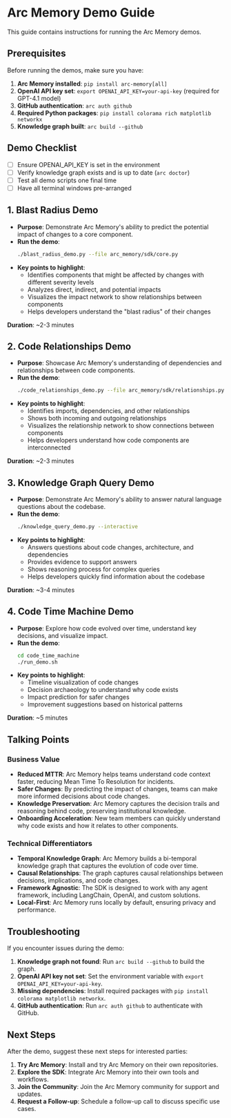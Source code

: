 # Arc Memory Demo Guide

This guide contains instructions for running the Arc Memory demos.

## Prerequisites

Before running the demos, make sure you have:

1. **Arc Memory installed**: `pip install arc-memory[all]`
2. **OpenAI API key set**: `export OPENAI_API_KEY=your-api-key` (required for GPT-4.1 model)
3. **GitHub authentication**: `arc auth github`
4. **Required Python packages**: `pip install colorama rich matplotlib networkx`
5. **Knowledge graph built**: `arc build --github`

## Demo Checklist

- [ ] Ensure OPENAI_API_KEY is set in the environment
- [ ] Verify knowledge graph exists and is up to date (`arc doctor`)
- [ ] Test all demo scripts one final time
- [ ] Have all terminal windows pre-arranged

## 1. Blast Radius Demo

- **Purpose**: Demonstrate Arc Memory's ability to predict the potential impact of changes to a core component.
- **Run the demo**:
  ```bash
  ./blast_radius_demo.py --file arc_memory/sdk/core.py
  ```
- **Key points to highlight**:
  - Identifies components that might be affected by changes with different severity levels
  - Analyzes direct, indirect, and potential impacts
  - Visualizes the impact network to show relationships between components
  - Helps developers understand the "blast radius" of their changes

**Duration**: ~2-3 minutes

## 2. Code Relationships Demo

- **Purpose**: Showcase Arc Memory's understanding of dependencies and relationships between code components.
- **Run the demo**:
  ```bash
  ./code_relationships_demo.py --file arc_memory/sdk/relationships.py
  ```
- **Key points to highlight**:
  - Identifies imports, dependencies, and other relationships
  - Shows both incoming and outgoing relationships
  - Visualizes the relationship network to show connections between components
  - Helps developers understand how code components are interconnected

**Duration**: ~2-3 minutes

## 3. Knowledge Graph Query Demo

- **Purpose**: Demonstrate Arc Memory's ability to answer natural language questions about the codebase.
- **Run the demo**:
  ```bash
  ./knowledge_query_demo.py --interactive
  ```
- **Key points to highlight**:
  - Answers questions about code changes, architecture, and dependencies
  - Provides evidence to support answers
  - Shows reasoning process for complex queries
  - Helps developers quickly find information about the codebase

**Duration**: ~3-4 minutes

## 4. Code Time Machine Demo

- **Purpose**: Explore how code evolved over time, understand key decisions, and visualize impact.
- **Run the demo**:
  ```bash
  cd code_time_machine
  ./run_demo.sh
  ```
- **Key points to highlight**:
  - Timeline visualization of code changes
  - Decision archaeology to understand why code exists
  - Impact prediction for safer changes
  - Improvement suggestions based on historical patterns

**Duration**: ~5 minutes

## Talking Points

### Business Value

- **Reduced MTTR**: Arc Memory helps teams understand code context faster, reducing Mean Time To Resolution for incidents.
- **Safer Changes**: By predicting the impact of changes, teams can make more informed decisions about code changes.
- **Knowledge Preservation**: Arc Memory captures the decision trails and reasoning behind code, preserving institutional knowledge.
- **Onboarding Acceleration**: New team members can quickly understand why code exists and how it relates to other components.

### Technical Differentiators

- **Temporal Knowledge Graph**: Arc Memory builds a bi-temporal knowledge graph that captures the evolution of code over time.
- **Causal Relationships**: The graph captures causal relationships between decisions, implications, and code changes.
- **Framework Agnostic**: The SDK is designed to work with any agent framework, including LangChain, OpenAI, and custom solutions.
- **Local-First**: Arc Memory runs locally by default, ensuring privacy and performance.

## Troubleshooting

If you encounter issues during the demo:

1. **Knowledge graph not found**: Run `arc build --github` to build the graph.
2. **OpenAI API key not set**: Set the environment variable with `export OPENAI_API_KEY=your-api-key`.
3. **Missing dependencies**: Install required packages with `pip install colorama matplotlib networkx`.
4. **GitHub authentication**: Run `arc auth github` to authenticate with GitHub.

## Next Steps

After the demo, suggest these next steps for interested parties:

1. **Try Arc Memory**: Install and try Arc Memory on their own repositories.
2. **Explore the SDK**: Integrate Arc Memory into their own tools and workflows.
3. **Join the Community**: Join the Arc Memory community for support and updates.
4. **Request a Follow-up**: Schedule a follow-up call to discuss specific use cases.
